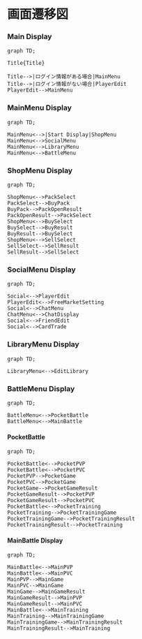 

# 画面遷移図

### Main Display
```mermaid
graph TD;

Title{Title}

Title-->|ログイン情報がある場合|MainMenu
Title-->|ログイン情報がない場合|PlayerEdit
PlayerEdit-->MainMenu

```

### MainMenu Display
```mermaid
graph TD;

MainMenu<-->|Start Display|ShopMenu
MainMenu<-->SocialMenu
MainMenu<-->LibraryMenu
MainMenu<-->BattleMenu

```

### ShopMenu Display
```mermaid
graph TD;

ShopMenu<-->PackSelect
PackSelect-->BuyPack
BuyPack-->PackOpenResult
PackOpenResult-->PackSelect
ShopMenu<-->BuySelect
BuySelect-->BuyResult
BuyResult-->BuySelect
ShopMenu<-->SellSelect
SellSelect-->SellResult
SellResult-->SellSelect

```

### SocialMenu Display
```mermaid
graph TD;

Social<-->PlayerEdit
PlayerEdit<-->FreeMarketSetting
Social<-->ChatMenu
ChatMenu<-->ChatDisplay
Social<-->FriendEdit
Social<-->CardTrade

```

### LibraryMenu Display
```mermaid
graph TD;

LibraryMenu<-->EditLibrary

```

### BattleMenu Display
```mermaid
graph TD;

BattleMenu<-->PocketBattle
BattleMenu<-->MainBattle

```

#### PocketBattle
```mermaid
graph TD;

PocketBattle<-->PocketPVP
PocketBattle<-->PocketPVC
PocketPVP-->PocketGame
PocketPVC-->PocketGame
PocketGame-->PocketGameResult
PocketGameResult-->PocketPVP
PocketGameResult-->PocketPVC
PocketBattle<-->PocketTraining
PocketTraining-->PocketTrainingGame
PocketTrainingGame-->PocketTrainingResult
PocketTrainingResult-->PocketTraining
```

#### MainBattle Display
```mermaid
graph TD;

MainBattle<-->MainPVP
MainBattle<-->MainPVC
MainPVP-->MainGame
MainPVC-->MainGame
MainGame-->MainGameResult
MainGameResult-->MainPVP
MainGameResult-->MainPVC
MainBattle<-->MainTraining
MainTraining-->MainTrainingGame
MainTrainingGame-->MainTrainingResult
MainTrainingResult-->MainTraining

```
